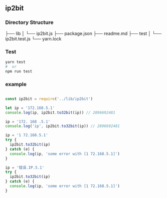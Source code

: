 ## ip2bit

### Directory Structure

├── lib
│   └── ip2bit.js
├── package.json
├── readme.md
├── test
│   └── ip2bit.test.js
└── yarn.lock

### Test

```sh
yarn test
#  or
npm run test 
```

### example

```js

const ip2bit = require('../lib/ip2bit')

let ip = '172.168.5.1'
console.log(ip, ip2bit.to32bit(ip)) // 2896692481

ip = '172. 168 .5.1'
console.log('ip', ip2bit.to32bit(ip)) // 2896692481

ip = '1 72.168.5.1'
try {
  ip2bit.to32bit(ip)
} catch (e) {
  console.log(ip, 'some error with [1 72.168.5.1]')
}

ip = '错误.IP.5.1'
try {
  ip2bit.to32bit(ip)
} catch (e) {
  console.log(ip, 'some error with [1 72.168.5.1]')
}


```




